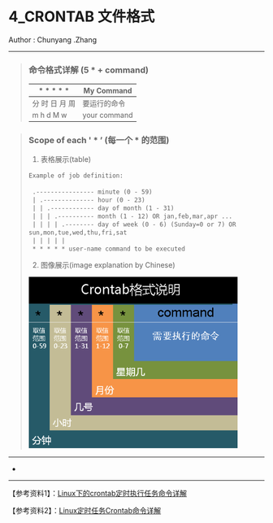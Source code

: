 # 4_CRONTAB 文件格式
Author : Chunyang .Zhang

---
> ### 命令格式详解 (5 * + command)
>
> | *    *    *    *    * | My Command   |
> | --------------------- | ------------ |
> | 分  时  日  月  周    | 要运行的命令 |
> | m   h   d   M   w     | your command |
>



> ### Scope of each  ' * ’ (每一个 * 的范围)
> 
> 1. 表格展示(table)
> 
> ```
> Example of job definition:
> 
>  .---------------- minute (0 - 59)
>  | .-------------- hour (0 - 23)
>  | | .------------ day of month (1 - 31)
>  | | | .---------- month (1 - 12) OR jan,feb,mar,apr ...
>  | | | | .-------- day of week (0 - 6) (Sunday=0 or 7) OR sun,mon,tue,wed,thu,fri,sat
>  | | | | |
>  * * * * * user-name command to be executed
> ```
> 
> 2. 图像展示(image explanation by Chinese)
> 
> ![Crontab Scope](https://github.com/zhangshity/technote/blob/master/Resources/crontab_scope.png)
> 
> 
> 

---



* 

























---

【参考资料1】：[Linux下的crontab定时执行任务命令详解](https://www.cnblogs.com/longjshz/p/5779215.html)

【参考资料2】：[Linux定时任务Crontab命令详解](https://www.cnblogs.com/intval/p/5763929.html)

